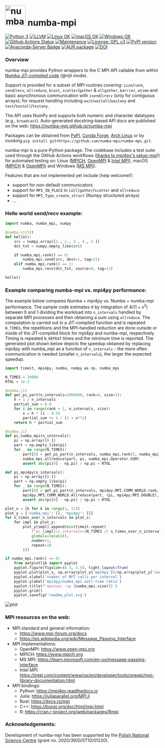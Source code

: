 # <img src="https://raw.githubusercontent.com/numba-mpi/numba-mpi/main/.github/numba_mpi_logo.svg" style="height:50pt" alt="numba-mpi logo"> numba-mpi

[![Python 3](https://img.shields.io/static/v1?label=Python&logo=Python&color=3776AB&message=3)](https://www.python.org/)
[![LLVM](https://img.shields.io/static/v1?label=LLVM&logo=LLVM&color=gold&message=Numba)](https://numba.pydata.org)
[![Linux OK](https://img.shields.io/static/v1?label=Linux&logo=Linux&color=yellow&message=%E2%9C%93)](https://en.wikipedia.org/wiki/Linux)
[![macOS OK](https://img.shields.io/static/v1?label=macOS&logo=Apple&color=silver&message=%E2%9C%93)](https://en.wikipedia.org/wiki/macOS)
[![Windows OK](https://img.shields.io/static/v1?label=Windows&logo=Windows&color=white&message=%E2%9C%93)](https://en.wikipedia.org/wiki/Windows)
[![Github Actions Status](https://github.com/numba-mpi/numba-mpi/workflows/tests+pypi/badge.svg?branch=main)](https://github.com/numba-mpi/numba-mpi/actions/workflows/tests+pypi.yml)
[![Maintenance](https://img.shields.io/badge/Maintained%3F-yes-green.svg)](https://GitHub.com/numba-mpi/numba-mpi/graphs/commit-activity)
[![License: GPL v3](https://img.shields.io/badge/License-GPL%20v3-blue.svg)](https://www.gnu.org/licenses/gpl-3.0.html)
[![PyPI version](https://badge.fury.io/py/numba-mpi.svg)](https://pypi.org/project/numba-mpi)
[![Anaconda-Server Badge](https://anaconda.org/conda-forge/numba-mpi/badges/version.svg)](https://anaconda.org/conda-forge/numba-mpi)
[![AUR package](https://repology.org/badge/version-for-repo/aur/python:numba-mpi.svg)](https://aur.archlinux.org/packages/python-numba-mpi)
[![DOI](https://zenodo.org/badge/316911228.svg)](https://zenodo.org/badge/latestdoi/316911228)

### Overview
numba-mpi provides Python wrappers to the C MPI API callable from within [Numba JIT-compiled code](https://numba.readthedocs.io/en/stable/user/jit.html) (@njit mode).

Support is provided for a subset of MPI routines covering: `size`/`rank`, `send`/`recv`, `allreduce`, `bcast`, `scatter`/`gather` & `allgather`, `barrier`, `wtime`
and basic asynchronous communication with `isend`/`irecv` (only for contiguous arrays); for request handling including `wait`/`waitall`/`waitany` and `test`/`testall`/`testany`.

The API uses NumPy and supports both numeric and character datatypes (e.g., `broadcast`). 
Auto-generated docstring-based API docs are published on the web: https://numba-mpi.github.io/numba-mpi

Packages can be obtained from 
  [PyPI](https://pypi.org/project/numba-mpi), 
  [Conda Forge](https://anaconda.org/conda-forge/numba-mpi), 
  [Arch Linux](https://aur.archlinux.org/packages/python-numba-mpi)
  or by invoking `pip install git+https://github.com/numba-mpi/numba-mpi.git`.

numba-mpi is a pure-Python package.
The codebase includes a test suite used through the GitHub Actions workflows ([thanks to mpi4py's setup-mpi](https://github.com/mpi4py/setup-mpi)!)
for automated testing on: Linux ([MPICH](https://www.mpich.org/), [OpenMPI](https://www.open-mpi.org/doc/) 
& [Intel MPI](https://www.intel.com/content/www/us/en/developer/tools/oneapi/mpi-library.html)), 
macOS ([MPICH](https://www.mpich.org/) & [OpenMPI](https://www.open-mpi.org/doc/)) and 
Windows ([MS MPI](https://docs.microsoft.com/en-us/message-passing-interface/microsoft-mpi)).

Features that are not implemented yet include (help welcome!):
- support for non-default communicators
- support for `MPI_IN_PLACE` in `[all]gather`/`scatter` and `allreduce`
- support for `MPI_Type_create_struct` (Numpy structured arrays) 
- ...

### Hello world send/recv example:
```python
import numba, numba_mpi, numpy

@numba.njit()
def hello():
    src = numpy.array([1., 2., 3., 4., 5.])
    dst_tst = numpy.empty_like(src)

    if numba_mpi.rank() == 0:
        numba_mpi.send(src, dest=1, tag=11)
    elif numba_mpi.rank() == 1:
        numba_mpi.recv(dst_tst, source=0, tag=11)

hello()
```

### Example comparing numba-mpi vs. mpi4py performance:

The example below compares Numba + mpi4py vs. Numba + numba-mpi performance.
The sample code estimates $\pi$ by integration of $4/(1+x^2)$ between 0 and 1
dividing the workload into `n_intervals` handled by separate MPI processes 
and then obtaining a sum using `allreduce`.
The computation is carried out in a JIT-compiled function and is repeated
`N_TIMES`, the repetitions and the MPI-handled reduction are done outside or 
inside of the JIT-compiled block for mpi4py and numba-mpi, respectively.
Timing is repeated `N_REPEAT` times and the minimum time is reported.
The generated plot shown below depicts the speedup obtained by replacing mpi4py
with numba_mpi as a function of `n_intervals` - the more often communication
is needed (smaller `n_intervals`), the larger the expected speedup.

```python
import timeit, mpi4py, numba, numpy as np, numba_mpi

N_TIMES = 10000
RTOL = 1e-3

@numba.jit
def get_pi_part(n_intervals=1000000, rank=0, size=1):
    h = 1 / n_intervals
    partial_sum = 0.0
    for i in range(rank + 1, n_intervals, size):
        x = h * (i - 0.5)
        partial_sum += 4 / (1 + x**2)
    return h * partial_sum

@numba.jit
def pi_numba_mpi(n_intervals):
    pi = np.array([0.])
    part = np.empty_like(pi)
    for _ in range(N_TIMES):
        part[0] = get_pi_part(n_intervals, numba_mpi.rank(), numba_mpi.size())
        numba_mpi.allreduce(part, pi, numba_mpi.Operator.SUM)
        assert abs(pi[0] - np.pi) / np.pi < RTOL

def pi_mpi4py(n_intervals):
    pi = np.array([0.])
    part = np.empty_like(pi)
    for _ in range(N_TIMES):
        part[0] = get_pi_part(n_intervals, mpi4py.MPI.COMM_WORLD.rank, mpi4py.MPI.COMM_WORLD.size)
        mpi4py.MPI.COMM_WORLD.Allreduce(part, (pi, mpi4py.MPI.DOUBLE), op=mpi4py.MPI.SUM)
        assert abs(pi[0] - np.pi) / np.pi < RTOL

plot_x = [k for k in range(1, 11)]
plot_y = {'numba_mpi': [], 'mpi4py': []}
for n_times_over_n_intervals in plot_x:
    for impl in plot_y:
        plot_y[impl].append(min(timeit.repeat(
            f"pi_{impl}(n_intervals={N_TIMES // n_times_over_n_intervals})",
            globals=locals(),
            number=1,
            repeat=10
        )))

if numba_mpi.rank() == 0:
    from matplotlib import pyplot
    pyplot.figure(figsize=(8.3, 3.5), tight_layout=True)
    pyplot.plot(plot_x, np.array(plot_y['mpi4py'])/np.array(plot_y['numba_mpi']), marker='o')
    pyplot.xlabel('number of MPI calls per interval')
    pyplot.ylabel('mpi4py/numba_mpi wall-time ratio')
    pyplot.title(f'mpiexec -np {numba_mpi.size()}')
    pyplot.grid()
    pyplot.savefig('readme_plot.svg')
```

![plot](https://github.com/numba-mpi/numba-mpi/releases/download/tip/readme_plot.png)


### MPI resources on the web:

- MPI standard and general information:
    - https://www.mpi-forum.org/docs
    - https://en.wikipedia.org/wiki/Message_Passing_Interface
- MPI implementations:
    - OpenMPI: https://www.open-mpi.org
    - MPICH: https://www.mpich.org
    - MS MPI: https://learn.microsoft.com/en-us/message-passing-interface
    - Intel MPI: https://intel.com/content/www/us/en/developer/tools/oneapi/mpi-library-documentation.html
- MPI bindings:
    - Python: https://mpi4py.readthedocs.io
    - Julia: https://juliaparallel.org/MPI.jl
    - Rust: https://docs.rs/mpi
    - C++: https://boost.org/doc/html/mpi.html
    - R: https://cran.r-project.org/web/packages/Rmpi

### Acknowledgements:

Development of numba-mpi has been supported by the [Polish National Science Centre](https://ncn.gov.pl/en) (grant no. 2020/39/D/ST10/01220).

